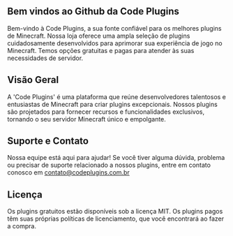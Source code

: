 
## Bem vindos ao Github da Code Plugins
Bem-vindo à Code Plugins, a sua fonte confiável para os melhores plugins de Minecraft. Nossa loja oferece uma ampla seleção de plugins cuidadosamente desenvolvidos para aprimorar sua experiência de jogo no Minecraft. Temos opções gratuitas e pagas para atender às suas necessidades de servidor.

## Visão Geral
A 'Code Plugins' é uma plataforma que reúne desenvolvedores talentosos e entusiastas de Minecraft para criar plugins excepcionais. Nossos plugins são projetados para fornecer recursos e funcionalidades exclusivos, tornando o seu servidor Minecraft único e empolgante.

## Suporte e Contato
Nossa equipe está aqui para ajudar! Se você tiver alguma dúvida, problema ou precisar de suporte relacionado a nossos plugins, entre em contato conosco em contato@codeplugins.com.br

## Licença
Os plugins gratuitos estão disponíveis sob a licença MIT. Os plugins pagos têm suas próprias políticas de licenciamento, que você encontrará ao fazer a compra.
